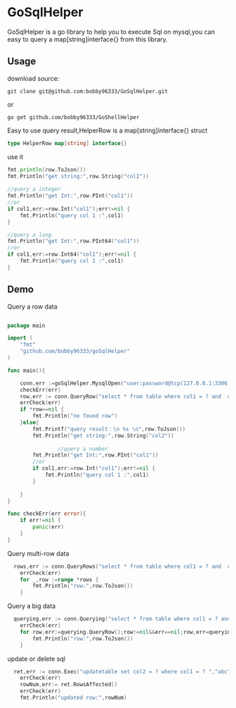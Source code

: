 # GoSqlHelper
GoSqlHelper is a go library to help you to execute Sql on mysql,you can easy to query a map[string]interface{} from this library.

## Usage

download source:
```shell
git clone git@github.com:bobby96333/GoSqlHelper.git
```
or
```shel
go get github.com/bobby96333/GoShellHelper
```

Easy to use query result,HelperRow is a map[string]interface{} struct
```go
type HelperRow map[string] interface{}
```
use it
```go
fmt.println(row.ToJson())
fmt.Println("get string:",row.String("col2"))
    
//query a integer
fmt.Println("get Int:",row.PInt("col1"))
//or
if col1,err:=row.Int("col1");err!=nil {
    fmt.Println("query col 1 :",col1)
}

//query a long
fmt.Println("get Int:",row.PInt64("col1"))
//or
if col1,err:=row.Int64("col1");err!=nil {
    fmt.Println("query col 1 :",col1)
}

```

## Demo

Query a row data

```go

package main

import (
	"fmt"
	"github.com/bobby96333/goSqlHelper"
)

func main(){

	conn,err :=goSqlHelper.MysqlOpen("user:password@tcp(127.0.0.1:3306)/dbname")
	checkErr(err)
	row,err := conn.QueryRow("select * from table where col1 = ? and  col2 = ?","123","abc")
	errCheck(err)
	if *row==nil {
		fmt.Println("no found row")
	}else{
		fmt.Printf("query result：\n %s \n",row.ToJson())
		fmt.Println("get string:",row.String("col2"))
    
                //query a number
		fmt.Println("get Int:",row.PInt("col1"))
		//or
		if col1,err:=row.Int("col1");err!=nil {
			fmt.Println("query col 1 :",col1)
		}
    
	}
}

func checkErr(err error){
	if err!=nil {
		panic(err)
	}
}

```
Query multi-row data
```go
  rows,err := conn.QueryRows("select * from table where col1 = ? and  col2 = ?","123","abc")
	errCheck(err)
	for _,row :=range *rows {
		fmt.Println("row:",row.ToJson())
	}
```

Query a big data

```go
  querying,err := conn.Querying("select * from table where col1 = ? and  col2 = ?","123","abc")
	errCheck(err)
	for row,err:=querying.QueryRow();row!=nil&&err==nil;row,err=querying.QueryRow() {
		fmt.Println("row:",row.ToJson())
	}
```
update or delete sql
```go
  ret,err := conn.Exec("updatetable set col2 = ? where col1 = ? ","abc","123")
	errCheck(err)
	rowNum,err:= ret.RowsAffected()
	errCheck(err)
	fmt.Println("updated row:",rowNum)
```









